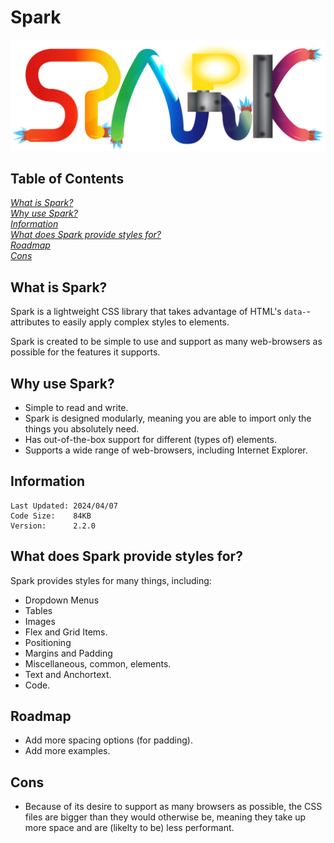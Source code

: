 # Spark

![<Image of Spark's logo.>](./logo.svg)

## Table of Contents

[*What is Spark?*](#what-is-spark)                                            \
[*Why use Spark?*](#why-use-spark)                                            \
[*Information*](#information)                                                 \
[*What does Spark provide styles for?*](#what-does-spark-provide-styles-for)  \
[*Roadmap*](#roadmap)                                                         \
[*Cons*](#cons)

## What is Spark?

Spark is a lightweight CSS library that takes advantage of HTML's
 `data-`-attributes to easily apply complex styles to elements.

Spark is created to be simple to use and support as many web-browsers as
 possible for the features it supports.

## Why use Spark?

- Simple to read and write.  
- Spark is designed modularly, meaning you are able to import only the
   things you absolutely need.  
- Has out-of-the-box support for different (types of) elements.  
- Supports a wide range of web-browsers, including Internet Explorer.

## Information

    Last Updated: 2024/04/07
    Code Size:    84KB
    Version:      2.2.0

## What does Spark provide styles for?

Spark provides styles for many things, including:  
 - Dropdown Menus  
 - Tables  
 - Images  
 - Flex and Grid Items.  
 - Positioning  
 - Margins and Padding  
 - Miscellaneous, common, elements.  
 - Text and Anchortext.  
 - Code.

## Roadmap

- Add more spacing options (for padding).  
- Add more examples.

## Cons

- Because of its desire to support as many browsers as possible, the CSS
   files are bigger than they would otherwise be, meaning they take up more
   space and are (likelty to be) less performant.